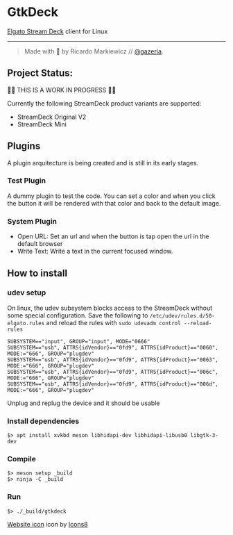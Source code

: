 # GtkDeck

[Elgato Stream Deck](https://www.elgato.com/en/gaming/stream-deck) client for Linux

---
>Made with 💙 by Ricardo Markiewicz // [@gazeria](https://twitter.com/gazeria).

## Project Status:

🚨🚨 THIS IS A WORK IN PROGRESS 🚨🚨

Currently the following StreamDeck product variants are supported:
* StreamDeck Original V2
* StreamDeck Mini

## Plugins

A plugin arquitecture is being created and is still in its early stages.

### Test Plugin

A dummy plugin to test the code. You can set a color and when you click the button it will be rendered with that color and back to the default image.

### System Plugin

* Open URL: Set an url and when the button is tap open the url in the default browser
* Write Text: Write a text in the current focused window.


## How to install

### udev setup

On linux, the udev subsystem blocks access to the StreamDeck without some special configuration.
Save the following to `/etc/udev/rules.d/50-elgato.rules` and reload the rules with `sudo udevadm control --reload-rules`

```
SUBSYSTEM=="input", GROUP="input", MODE="0666"
SUBSYSTEM=="usb", ATTRS{idVendor}=="0fd9", ATTRS{idProduct}=="0060", MODE:="666", GROUP="plugdev"
SUBSYSTEM=="usb", ATTRS{idVendor}=="0fd9", ATTRS{idProduct}=="0063", MODE:="666", GROUP="plugdev"
SUBSYSTEM=="usb", ATTRS{idVendor}=="0fd9", ATTRS{idProduct}=="006c", MODE:="666", GROUP="plugdev"
SUBSYSTEM=="usb", ATTRS{idVendor}=="0fd9", ATTRS{idProduct}=="006d", MODE:="666", GROUP="plugdev"
```

Unplug and replug the device and it should be usable

### Install dependencies

```
$> apt install xvkbd meson libhidapi-dev libhidapi-libusb0 libgtk-3-dev
```

### Compile

```
$> meson setup _build
$> ninja -C _build
```

### Run

```
$> ./_build/gtkdeck
```


<a target="_blank" href="https://icons8.com/icons/set/domain--v1">Website icon</a> icon by <a target="_blank" href="https://icons8.com">Icons8</a>